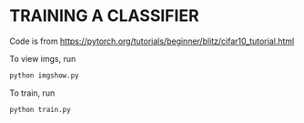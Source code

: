 # TRAINING A CLASSIFIER
Code is from https://pytorch.org/tutorials/beginner/blitz/cifar10_tutorial.html

To view imgs, run
```sh
python imgshow.py
```

To train, run
```sh
python train.py
```